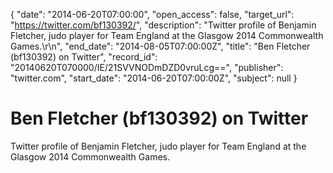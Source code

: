 {
  "date": "2014-06-20T07:00:00", 
  "open_access": false, 
  "target_url": "https://twitter.com/bf130392/", 
  "description": "Twitter profile of Benjamin Fletcher, judo player for Team England at the Glasgow 2014 Commonwealth Games.\r\n", 
  "end_date": "2014-08-05T07:00:00Z", 
  "title": "Ben Fletcher (bf130392) on Twitter", 
  "record_id": "20140620T070000/IE/21SVVNODmDZD0vruLcg==", 
  "publisher": "twitter.com", 
  "start_date": "2014-06-20T07:00:00Z", 
  "subject": null
}

# Ben Fletcher (bf130392) on Twitter

Twitter profile of Benjamin Fletcher, judo player for Team England at the Glasgow 2014 Commonwealth Games.

